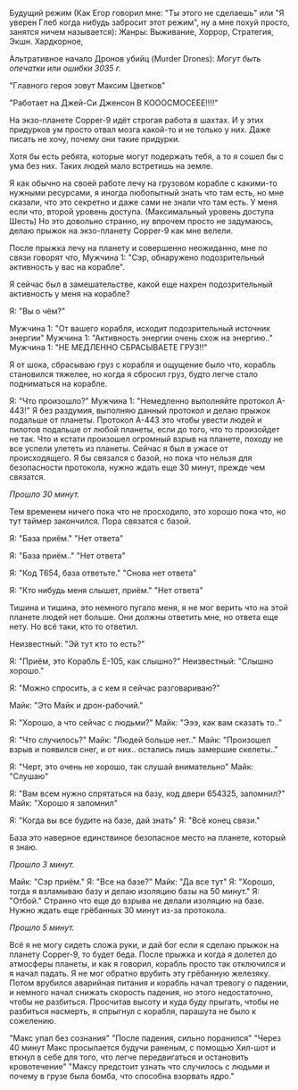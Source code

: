 Будущий режим (Как Егор говорил мне: "Ты этого не сделаешь" или "Я уверен Глеб когда нибудь забросит этот режим", ну а мне похуй просто, занятся ничем называется):
Жанры: Выживание, Хоррор, Стратегия, Экшн.
Хардкорное, 

Альтративное начало Дронов убийц (Murder Drones):
*Могут быть опечатки или ошибки*
*3035 г.*

"Главного героя зовут Максим Цветков"

"Работает на Джей-Си Дженсон В КОООСМОСЕЕЕ!!!!"

На экзо-планете Copper-9 идёт строгая работа в шахтах.
И у этих придурков ум просто отвал мозга какой-то и не только у них.
Даже писать не хочу, почему они такие придурки.

Хотя бы есть ребята, которые могут подержать тебя, а то я сошел бы с ума без них.
Таких людей мало встретишь на земле.

Я как обычно на своей работе лечу на грузовом корабле с какими-то нужными ресурсами, я иногда любопытный знать что там есть, но мне сказали, что это секретно и даже сами не знали что там есть.
У меня если что, второй уровень доступа. (Максимальный уровень доступа Шесть)
Но это довольно странно, ну впрочем просто не задумаюсь, делаю прыжок на экзо-планету Copper-9 как мне велели.

После прыжка лечу на планету и совершенно неожиданно, мне по связи говорят что,
Мужчина 1: "Сэр, обнаружено подозрительный активность у вас на корабле".

Я сейчас был в замешательстве, какой еще нахрен подозрительный активность у меня на корабле?

Я: "Вы о чём?"

Мужчина 1: "От вашего корабля, исходит подозрительный источник энергии"
Мужчина 1: "Активность энергии очень схож на энергию.."
Мужчина 1: "НЕ МЕДЛЕННО СБРАСЫВАЕТЕ ГРУЗ!!"

Я от шока, сбрасываю груз с корабля и ощущение было что, корабль становился тяжелее, но когда я сбросил груз, будто легче стало подниматься на корабле.

Я: "Что произошло?"
Мужчина 1: "Немедленно выполняйте протокол A-443!"
Я без раздумия, выполняю данный протокол и делаю прыжок подальше от планеты.
Протокол А-443 это чтобы увести людей и пилотов подальше от любой планеты, если до того, что то произойдет не так.
Что и кстати произошел огромный взрыв на планете, походу не все успели улететь из планеты.
Сейчас я был в ужасе от происходящего.
Я бы связался с базой, но пока что нельзя для безопасности протокола, нужно ждать еще 30 минут, прежде чем связатся.

*Прошло 30 минут.*

Тем временем ничего пока что не просходило, это хорошо пока что, но тут таймер закончился.
Пора связатся с базой.

Я: "База приём."
"Нет ответа"

Я: "База приём.."
"Нет ответа"

Я: "Код T654, база ответьте."
"Снова нет ответа"

Я: "Кто нибудь меня слышет, приём."
"Нет ответа"

Тишина и тишина, это немного пугало меня, я не мог верить что на этой планете людей нет больше.
Они должны ответить мне, но ответа еще нету.
Но всё таки, кто то ответил.

Неизвестный: "Эй тут кто то есть?"

Я: "Приём, это Корабль E-105, как слышно?"
Неизвестный: "Слышно хорошо."

Я: "Можно спросить, а с кем я сейчас разговариваю?"

Майк: "Это Майк и дрон-рабочий."

Я: "Хорошо, а что сейчас с людьми?"
Майк: "Эээ, как вам сказать то.."

Я: "Что случилось?"
Майк: "Людей больше нет.."
Майк: "Произошел взрыв и появился снег, и от них.. остались лишь замершие скелеты.."

Я: "Черт, это очень не хорошо, так слушай внимательно"
Майк: "Слушаю"

Я: "Вам всем нужно спрятаться на базу, код двери 654325, запомнил?"
Майк: "Хорошо я запомнил"

Я: "Когда вы все будите на базе, дай знать"
Я: "Всё конец связи."

База это наверное единствиное безопасное место на планете, который я знаю.

*Прошло 3 минут.*

Майк: "Сэр приём."
Я: "Все на базе?"
Майк: "Да все тут"
Я: "Хорошо, тогда я взламываю базу и делаю изоляцию базы на 50 минут."
Я: "Отбой."
Странно что еще до взрыва не делали изоляцию на базе.
Нужно ждать еще грёбанных 30 минут из-за протокола.

*Прошло 5 минут.*

Всё я не могу сидеть сложа руки, и дай бог если я сделаю прыжок на планету Copper-9, то будет беда.
После прыжка и когда я долетел до атмосферы планеты, и как я говорил, корабль просто так отключился и я начал падать.
Я не мог обратно врубить эту грёбанную железяку.
Потом врубился аварийная питания и корабль начал тревогу о падении, и немного начал снижать скорость падения, но этого недостаточно, чтобы не разбиться.
Просчитав высоту и куда буду прыгать, чтобы не разбиться насмерть, я спрыгнул с корабля, парашута не было к сожелению.

"Макс упал без сознания"
"После падения, сильно поранился"
"Через 40 минут Макс просыпается будучи раненым, с помощью Хил-шот и вткнул в себе для того, что легче передвигаться и остановить кровотечение"
"Максу предстоит узнать что случилось с людьми и почему в грузе была бомба, что способна взорвать ядро."
